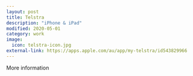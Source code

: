 ```yaml
---
layout: post
title: Telstra
description: "iPhone & iPad"
modified: 2020-05-01
category: work
image:
  icon: telstra-icon.jpg
external-link: https://apps.apple.com/au/app/my-telstra/id543829966
---
```


More information
